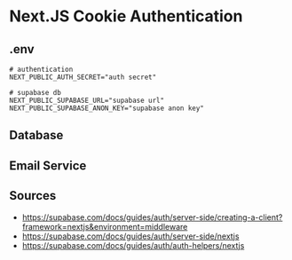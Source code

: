 # Next.JS Cookie Authentication

## .env

```.env
# authentication
NEXT_PUBLIC_AUTH_SECRET="auth secret"

# supabase db
NEXT_PUBLIC_SUPABASE_URL="supabase url"
NEXT_PUBLIC_SUPABASE_ANON_KEY="supabase anon key"
```

## Database

## Email Service

## Sources

* <https://supabase.com/docs/guides/auth/server-side/creating-a-client?framework=nextjs&environment=middleware>
* <https://supabase.com/docs/guides/auth/server-side/nextjs>
* <https://supabase.com/docs/guides/auth/auth-helpers/nextjs>
